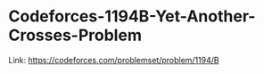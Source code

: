 # Codeforces-1194B-Yet-Another-Crosses-Problem
Link: https://codeforces.com/problemset/problem/1194/B

